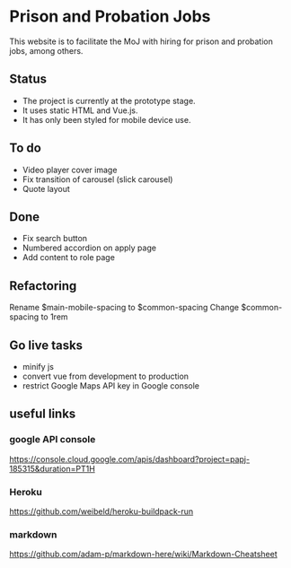 # Prison and Probation Jobs

This website is to facilitate the MoJ with hiring for prison and probation jobs, among others.

## Status
* The project is currently at the prototype stage.
* It uses static HTML and Vue.js.
* It has only been styled for mobile device use.

## To do
- Video player cover image
- Fix transition of carousel
  (slick carousel)
- Quote layout

## Done
- Fix search button
- Numbered accordion on apply page
- Add content to role page

## Refactoring
Rename $main-mobile-spacing to $common-spacing
Change $common-spacing to 1rem

## Go live tasks
* minify js
* convert vue from development to production
* restrict Google Maps API key in Google console

## useful links

### google API console
https://console.cloud.google.com/apis/dashboard?project=papj-185315&duration=PT1H
### Heroku
https://github.com/weibeld/heroku-buildpack-run
### markdown
https://github.com/adam-p/markdown-here/wiki/Markdown-Cheatsheet
